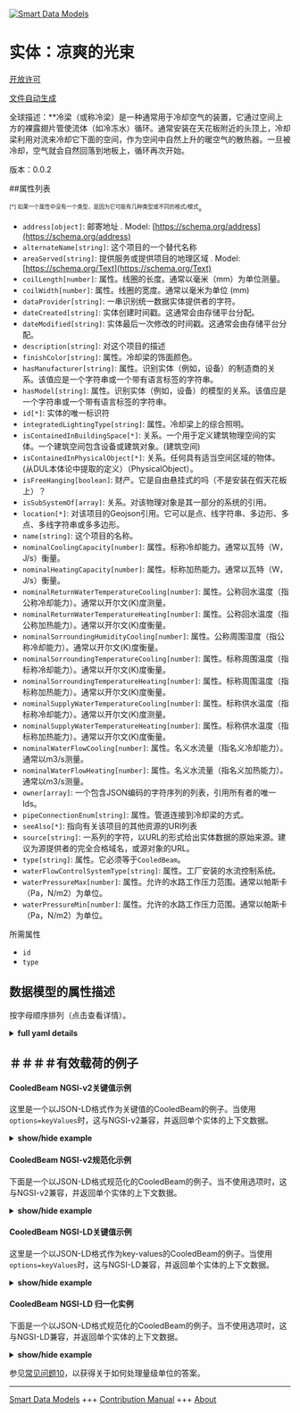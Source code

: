 <!-- 10-Header -->
  
[![Smart Data Models](https://smartdatamodels.org/wp-content/uploads/2022/01/SmartDataModels_logo.png "Logo")](https://smartdatamodels.org)  

实体：凉爽的光束  
========
<!-- /10-Header -->
  
<!-- 15-License -->
  

[开放许可](https://github.com/smart-data-models//dataModel.S4BLDG/blob/master/CooledBeam/LICENSE.md)  

[文件自动生成](https://docs.google.com/presentation/d/e/2PACX-1vTs-Ng5dIAwkg91oTTUdt8ua7woBXhPnwavZ0FxgR8BsAI_Ek3C5q97Nd94HS8KhP-r_quD4H0fgyt3/pub?start=false&loop=false&delayms=3000#slide=id.gb715ace035_0_60)  
<!-- /15-License -->
  
<!-- 20-Description -->
  

全球描述：**冷梁（或称冷梁）是一种通常用于冷却空气的装置，它通过空间上方的裸露翅片管使流体（如冷冻水）循环。通常安装在天花板附近的头顶上，冷却梁利用对流来冷却它下面的空间，作为空间中自然上升的暖空气的散热器。一旦被冷却，空气就会自然回落到地板上，循环再次开始。  

版本：0.0.2  
<!-- /20-Description -->
  
<!-- 30-PropertiesList -->
  


##属性列表  


<sup><sub>[*] 如果一个属性中没有一个类型，是因为它可能有几种类型或不同的格式/模式</sub></sup>。  
- `address[object]`: 邮寄地址  . Model: [https://schema.org/address](https://schema.org/address)
- `alternateName[string]`: 这个项目的一个替代名称  
- `areaServed[string]`: 提供服务或提供项目的地理区域  . Model: [https://schema.org/Text](https://schema.org/Text)
- `coilLength[number]`: 属性。线圈的长度。通常以毫米（mm）为单位测量。  
- `coilWidth[number]`: 属性。线圈的宽度。通常以毫米为单位 (mm)  
- `dataProvider[string]`: 一串识别统一数据实体提供者的字符。  
- `dateCreated[string]`: 实体创建时间戳。这通常会由存储平台分配。  
- `dateModified[string]`: 实体最后一次修改的时间戳。这通常会由存储平台分配。  
- `description[string]`: 对这个项目的描述  
- `finishColor[string]`: 属性。冷却梁的饰面颜色。  
- `hasManufacturer[string]`: 属性。识别实体（例如，设备）的制造商的关系。该值应是一个字符串或一个带有语言标签的字符串。  
- `hasModel[string]`: 属性。识别实体（例如，设备）的模型的关系。该值应是一个字符串或一个带有语言标签的字符串。  
- `id[*]`: 实体的唯一标识符  
- `integratedLightingType[string]`: 属性。冷却梁上的综合照明。  
- `isContainedInBuildingSpace[*]`: 关系。一个用于定义建筑物理空间的实体。一个建筑空间包含设备或建筑对象。(建筑空间)  
- `isContainedInPhysicalObject[*]`: 关系。任何具有适当空间区域的物体。  (从DUL本体论中提取的定义）（PhysicalObject）。  
- `isFreeHanging[boolean]`: 财产。它是自由悬挂式的吗（不是安装在假天花板上）？  
- `isSubSystemOf[array]`: 关系。对该物理对象是其一部分的系统的引用。  
- `location[*]`: 对该项目的Geojson引用。它可以是点、线字符串、多边形、多点、多线字符串或多多边形。  
- `name[string]`: 这个项目的名称。  
- `nominalCoolingCapacity[number]`: 属性。标称冷却能力。通常以瓦特（W，J/s）衡量。  
- `nominalHeatingCapacity[number]`: 属性。标称加热能力。通常以瓦特（W，J/s）衡量。  
- `nominalReturnWaterTemperatureCooling[number]`: 属性。公称回水温度（指公称冷却能力）。通常以开尔文(K)度测量。  
- `nominalReturnWaterTemperatureHeating[number]`: 属性。公称回水温度（指公称加热能力）。通常以开尔文(K)度衡量。  
- `nominalSorroundingHumidityCooling[number]`: 属性。公称周围湿度（指公称冷却能力）。通常以开尔文(K)度衡量。  
- `nominalSorroundingTemperatureCooling[number]`: 属性。标称周围温度（指标称冷却能力）。通常以开尔文(K)度衡量。  
- `nominalSorroundingTemperatureHeating[number]`: 属性。标称周围温度（指标称加热能力）。通常以开尔文(K)度衡量。  
- `nominalSupplyWaterTemperatureCooling[number]`: 属性。标称供水温度（指标称冷却能力）。通常以开尔文(K)度测量。  
- `nominalSupplyWaterTemperatureHeating[number]`: 属性。标称供水温度（指标称加热能力）。通常以开尔文(K)度衡量。  
- `nominalWaterFlowCooling[number]`: 属性。名义水流量（指名义冷却能力）。通常以m3/s测量。  
- `nominalWaterFlowHeating[number]`: 属性。名义水流量（指名义加热能力）。通常以m3/s测量。  
- `owner[array]`: 一个包含JSON编码的字符序列的列表，引用所有者的唯一Ids。  
- `pipeConnectionEnum[string]`: 属性。管道连接到冷却梁的方式。  
- `seeAlso[*]`: 指向有关该项目的其他资源的URI列表  
- `source[string]`: 一系列的字符，以URL的形式给出实体数据的原始来源。建议为源提供者的完全合格域名，或源对象的URL。  
- `type[string]`: 属性。它必须等于`CooledBeam`。  
- `waterFlowControlSystemType[string]`: 属性。工厂安装的水流控制系统。  
- `waterPressureMax[number]`: 属性。允许的水路工作压力范围。通常以帕斯卡（Pa，N/m2）为单位。  
- `waterPressureMin[number]`: 属性。允许的水路工作压力范围。通常以帕斯卡（Pa，N/m2）为单位。  
<!-- /30-PropertiesList -->
  
<!-- 35-RequiredProperties -->
  

所需属性  
- `id`  
- `type`  
<!-- /35-RequiredProperties -->
  
<!-- 40-RequiredProperties -->
  
<!-- /40-RequiredProperties -->
  
<!-- 50-DataModelHeader -->
  

## 数据模型的属性描述  

按字母顺序排列（点击查看详情）。  
<!-- /50-DataModelHeader -->
  
<!-- 60-ModelYaml -->
  
<details><summary><strong>full yaml details</strong></summary>    

```yaml  
CooledBeam:    
  description: 'A cooled beam (or chilled beam) is a device typically used to cool air by circulating a fluid such as chilled water through exposed finned tubes above a space. Typically mounted overhead near or within a ceiling, the cooled beam uses convection to cool the space below it by acting as a heat sink for the naturally rising warm air of the space. Once cooled, the air naturally drops back to the floor where the cycle begins again.'    
  properties:    
    address:    
      description: The mailing address    
      properties:    
        addressCountry:    
          description: 'Property. The country. For example, Spain. Model:''https://schema.org/addressCountry'''    
          type: string    
        addressLocality:    
          description: 'Property. The locality in which the street address is, and which is in the region. Model:''https://schema.org/addressLocality'''    
          type: string    
        addressRegion:    
          description: 'Property. The region in which the locality is, and which is in the country. Model:''https://schema.org/addressRegion'''    
          type: string    
        district:    
          description: 'A district is a type of administrative division that, in some countries, is managed by the local government.'    
          type: string    
        postOfficeBoxNumber:    
          description: 'Property. The post office box number for PO box addresses. For example, 03578. Model:''https://schema.org/postOfficeBoxNumber'''    
          type: string    
        postalCode:    
          description: 'Property. The postal code. For example, 24004. Model:''https://schema.org/https://schema.org/postalCode'''    
          type: string    
        streetAddress:    
          description: 'Property. The street address. Model:''https://schema.org/streetAddress'''    
          type: string    
        streetNr:    
          description: Number identifying a specific property on a public street.    
          type: string    
      type: object    
      x-ngsi:    
        model: https://schema.org/address    
        type: Property    
    alternateName:    
      description: An alternative name for this item    
      type: string    
      x-ngsi:    
        type: Property    
    areaServed:    
      description: The geographic area where a service or offered item is provided    
      type: string    
      x-ngsi:    
        model: https://schema.org/Text    
        type: Property    
    coilLength:    
      description: Property. Length of coil. Usually measured in millimeters (mm).    
      type: number    
      x-ngsi:    
        type: Property    
    coilWidth:    
      description: Property. Width of coil. Usually measured in millimeters (mm    
      type: number    
      x-ngsi:    
        type: Property    
    dataProvider:    
      description: A sequence of characters identifying the provider of the harmonised data entity.    
      type: string    
      x-ngsi:    
        type: Property    
    dateCreated:    
      description: Entity creation timestamp. This will usually be allocated by the storage platform.    
      format: date-time    
      type: string    
      x-ngsi:    
        type: Property    
    dateModified:    
      description: Timestamp of the last modification of the entity. This will usually be allocated by the storage platform.    
      format: date-time    
      type: string    
      x-ngsi:    
        type: Property    
    description:    
      description: A description of this item    
      type: string    
      x-ngsi:    
        type: Property    
    finishColor:    
      description: Property. Finish color for cooled beam.    
      type: string    
      x-ngsi:    
        type: Property    
    hasManufacturer:    
      description: 'Property. A relationship identifying the manufacturer of an entity (e.g., device). The value is expected to be a string or a string with language tag.'    
      type: string    
      x-ngsi:    
        type: Property    
    hasModel:    
      description: 'Property. A relationship identifying the model of an entity (e.g., device). The value is expected to be a string or a string with language tag.'    
      type: string    
      x-ngsi:    
        type: Property    
    id:    
      anyOf: &cooledbeam_-_properties_-_iscontainedinbuildingspace_-_anyof    
        - description: Property. Identifier format of any NGSI entity    
          maxLength: 256    
          minLength: 1    
          pattern: ^[\w\-\.\{\}\$\+\*\[\]`|~^@!,:\\]+$    
          type: string    
        - description: Property. Identifier format of any NGSI entity    
          format: uri    
          type: string    
      description: Unique identifier of the entity    
      x-ngsi:    
        type: Property    
    integratedLightingType:    
      description: Property. Integrated lighting in cooled beam.    
      type: string    
      x-ngsi:    
        type: Property    
    isContainedInBuildingSpace:    
      anyOf: *cooledbeam_-_properties_-_iscontainedinbuildingspace_-_anyof    
      description: Relationship. An entity used to define the physical spaces of the building. A building space contains devices or building objects. (BuildingSpace)    
      x-ngsi:    
        type: Property    
    isContainedInPhysicalObject:    
      anyOf: *cooledbeam_-_properties_-_iscontainedinbuildingspace_-_anyof    
      description: Relationship. Any Object that has a proper space region.  (Definition extracted from DUL ontology) (PhysicalObject)    
      x-ngsi:    
        type: Property    
    isFreeHanging:    
      description: 'Property. Is it free hanging type (not mounted in a false ceiling)?'    
      type: boolean    
      x-ngsi:    
        type: Property    
    isSubSystemOf:    
      description: Relationship. A reference to a system(s) that this Physical Object is part of.    
      items:    
        anyOf: *cooledbeam_-_properties_-_iscontainedinbuildingspace_-_anyof    
        description: Property. Unique identifier of the entity    
      type: array    
      x-ngsi:    
        type: Relationship    
    location:    
      description: 'Geojson reference to the item. It can be Point, LineString, Polygon, MultiPoint, MultiLineString or MultiPolygon'    
      oneOf:    
        - description: GeoProperty. Geojson reference to the item. Point    
          properties:    
            bbox:    
              items:    
                type: number    
              minItems: 4    
              type: array    
            coordinates:    
              items:    
                type: number    
              minItems: 2    
              type: array    
            type:    
              enum:    
                - Point    
              type: string    
          required:    
            - type    
            - coordinates    
          title: GeoJSON Point    
          type: object    
        - description: GeoProperty. Geojson reference to the item. LineString    
          properties:    
            bbox:    
              items:    
                type: number    
              minItems: 4    
              type: array    
            coordinates:    
              items:    
                items:    
                  type: number    
                minItems: 2    
                type: array    
              minItems: 2    
              type: array    
            type:    
              enum:    
                - LineString    
              type: string    
          required:    
            - type    
            - coordinates    
          title: GeoJSON LineString    
          type: object    
        - description: GeoProperty. Geojson reference to the item. Polygon    
          properties:    
            bbox:    
              items:    
                type: number    
              minItems: 4    
              type: array    
            coordinates:    
              items:    
                items:    
                  items:    
                    type: number    
                  minItems: 2    
                  type: array    
                minItems: 4    
                type: array    
              type: array    
            type:    
              enum:    
                - Polygon    
              type: string    
          required:    
            - type    
            - coordinates    
          title: GeoJSON Polygon    
          type: object    
        - description: GeoProperty. Geojson reference to the item. MultiPoint    
          properties:    
            bbox:    
              items:    
                type: number    
              minItems: 4    
              type: array    
            coordinates:    
              items:    
                items:    
                  type: number    
                minItems: 2    
                type: array    
              type: array    
            type:    
              enum:    
                - MultiPoint    
              type: string    
          required:    
            - type    
            - coordinates    
          title: GeoJSON MultiPoint    
          type: object    
        - description: GeoProperty. Geojson reference to the item. MultiLineString    
          properties:    
            bbox:    
              items:    
                type: number    
              minItems: 4    
              type: array    
            coordinates:    
              items:    
                items:    
                  items:    
                    type: number    
                  minItems: 2    
                  type: array    
                minItems: 2    
                type: array    
              type: array    
            type:    
              enum:    
                - MultiLineString    
              type: string    
          required:    
            - type    
            - coordinates    
          title: GeoJSON MultiLineString    
          type: object    
        - description: GeoProperty. Geojson reference to the item. MultiLineString    
          properties:    
            bbox:    
              items:    
                type: number    
              minItems: 4    
              type: array    
            coordinates:    
              items:    
                items:    
                  items:    
                    items:    
                      type: number    
                    minItems: 2    
                    type: array    
                  minItems: 4    
                  type: array    
                type: array    
              type: array    
            type:    
              enum:    
                - MultiPolygon    
              type: string    
          required:    
            - type    
            - coordinates    
          title: GeoJSON MultiPolygon    
          type: object    
      x-ngsi:    
        type: GeoProperty    
    name:    
      description: The name of this item.    
      type: string    
      x-ngsi:    
        type: Property    
    nominalCoolingCapacity:    
      description: 'Property. Nominal cooling capacity. Usually measured in Watts (W, J/s).'    
      type: number    
      x-ngsi:    
        type: Property    
    nominalHeatingCapacity:    
      description: 'Property. Nominal heating capacity. Usually measured in Watts (W, J/s).'    
      type: number    
      x-ngsi:    
        type: Property    
    nominalReturnWaterTemperatureCooling:    
      description: Property. Nominal return water temperature (refers to nominal cooling capacity). Usually measured in degrees Kelvin (K).    
      type: number    
      x-ngsi:    
        type: Property    
    nominalReturnWaterTemperatureHeating:    
      description: Property. Nominal return water temperature (refers to nominal heating capacity). Usually measured in degrees Kelvin (K).    
      type: number    
      x-ngsi:    
        type: Property    
    nominalSorroundingHumidityCooling:    
      description: Property. Nominal surrounding humidity (refers to nominal cooling capacity). Usually measured in degrees Kelvin (K).    
      type: number    
      x-ngsi:    
        type: Property    
    nominalSorroundingTemperatureCooling:    
      description: Property. Nominal surrounding temperature (refers to nominal cooling capacity). Usually measured in degrees Kelvin (K).    
      type: number    
      x-ngsi:    
        type: Property    
    nominalSorroundingTemperatureHeating:    
      description: Property. Nominal surrounding temperature (refers to nominal heating capacity). Usually measured in degrees Kelvin (K).    
      type: number    
      x-ngsi:    
        type: Property    
    nominalSupplyWaterTemperatureCooling:    
      description: Property. Nominal supply water temperature (refers to nominal cooling capacity). Usually measured in degrees Kelvin (K).    
      type: number    
      x-ngsi:    
        type: Property    
    nominalSupplyWaterTemperatureHeating:    
      description: Property. Nominal supply water temperature (refers to nominal heating capacity). Usually measured in degrees Kelvin (K).    
      type: number    
      x-ngsi:    
        type: Property    
    nominalWaterFlowCooling:    
      description: Property. Nominal water flow (refers to nominal cooling capacity). Usually measured in m3/s.    
      type: number    
      x-ngsi:    
        type: Property    
    nominalWaterFlowHeating:    
      description: Property. Nominal water flow (refers to nominal heating capacity). Usually measured in m3/s.    
      type: number    
      x-ngsi:    
        type: Property    
    owner:    
      description: A List containing a JSON encoded sequence of characters referencing the unique Ids of the owner(s)    
      items:    
        anyOf: *cooledbeam_-_properties_-_iscontainedinbuildingspace_-_anyof    
        description: Property. Unique identifier of the entity    
      type: array    
      x-ngsi:    
        type: Property    
    pipeConnectionEnum:    
      description: Property. The manner in which the pipe connection is made to the cooled beam.    
      type: string    
      x-ngsi:    
        type: Property    
    seeAlso:    
      description: list of uri pointing to additional resources about the item    
      oneOf:    
        - items:    
            format: uri    
            type: string    
          minItems: 1    
          type: array    
        - format: uri    
          type: string    
      x-ngsi:    
        type: Property    
    source:    
      description: 'A sequence of characters giving the original source of the entity data as a URL. Recommended to be the fully qualified domain name of the source provider, or the URL to the source object.'    
      type: string    
      x-ngsi:    
        type: Property    
    type:    
      description: Property. It must be equal to `CooledBeam`.    
      enum:    
        - CooledBeam    
      type: string    
      x-ngsi:    
        type: Property    
    waterFlowControlSystemType:    
      description: Property. Factory fitted waterflow control system.    
      type: string    
      x-ngsi:    
        type: Property    
    waterPressureMax:    
      description: 'Property. Allowable water circuit working pressure range. Usually measured in Pascals (Pa, N/m2).'    
      type: number    
      x-ngsi:    
        type: Property    
    waterPressureMin:    
      description: 'Property. Allowable water circuit working pressure range. Usually measured in Pascals (Pa, N/m2).'    
      type: number    
      x-ngsi:    
        type: Property    
  required:    
    - id    
    - type    
  type: object    
  x-derived-from: "https://saref.etsi.org/saref4bldg/v1.1.2/#s4bldg:CooledBeam"    
  x-disclaimer: 'Redistribution and use in source and binary forms, with or without modification, are permitted  provided that the license conditions are met. Copyleft (c) 2022 Contributors to Smart Data Models Program'    
  x-license-url: https://github.com/smart-data-models/dataModel.S4BLDG/blob/master/CooledBeam/LICENSE.md    
  x-model-schema: https://smart-data-models.github.com/dataModel.SAREF4BLDG/CooledBeam/schema.json    
  x-model-tags: SAREF CooledBeam    
  x-version: 0.0.2    
```  
</details>    
<!-- /60-ModelYaml -->
  
<!-- 70-MiddleNotes -->
  
<!-- /70-MiddleNotes -->
  
<!-- 80-Examples -->
  

## ＃＃＃＃有效载荷的例子  

#### CooledBeam NGSI-v2关键值示例  

这里是一个以JSON-LD格式作为关键值的CooledBeam的例子。当使用`options=keyValues`时，这与NGSI-v2兼容，并返回单个实体的上下文数据。  
<details><summary><strong>show/hide example</strong></summary>    

```json  

{  
  "id": "urn:ngsi-ld:CooledBeam:82040ca8-778f-478d-a8fd-28485704919f",  
  "type": "CooledBeam",  
  "coilLength": 0.12136965337189098,  
  "coilWidth": 0.9739362570796377,  
  "finishColor": "deposit",  
  "integratedLightingType": "Metrics",  
  "isFreeHanging": false,  
  "nominalCoolingCapacity": 0.25517130161811685,  
  "nominalHeatingCapacity": 0.979299961039553,  
  "nominalReturnWaterTemperatureCooling": 0.8331575990645163,  
  "nominalReturnWaterTemperatureHeating": 0.8257910510708837,  
  "nominalSorroundingHumidityCooling": 0.08831404123432451,  
  "nominalSorroundingTemperatureCooling": 0.8951747110468832,  
  "nominalSorroundingTemperatureHeating": 0.7722529144575002,  
  "nominalSupplyWaterTemperatureCooling": 0.510069259798832,  
  "nominalSupplyWaterTemperatureHeating": 0.9682117435710755,  
  "nominalWaterFlowCooling": 0.640621498291464,  
  "nominalWaterFlowHeating": 0.3754874763938201,  
  "pipeConnectionEnum": "Falls",  
  "waterFlowControlSystemType": "Forks",  
  "waterPressureMax": 0.6809509740238233,  
  "waterPressureMin": 0.3372474470208946,  
  "isContainedInBuildingSpace": "urn:ngsi-ld:BuildingSpace:29882bc5-9d20-4d25-b276-5bdf4f6981e1",  
  "isContainedInPhysicalObject": "urn:ngsi-ld:PhysicalObject:13d83cbf-6e67-4d40-85da-46a7032fbde9",  
  "isSubSystemOf": [  
    "urn:ngsi-ld:System:dfeed4f8-88d6-4475-89b3-71faa705f8a4",  
    "urn:ngsi-ld:System:23813ba9-d7b1-475b-b245-c32d08798cc3",  
    "urn:ngsi-ld:System:daa546ea-d20c-4761-98b2-e17e050b4625"  
  ],  
  "hasManufacturer": "CooledBeam Company Inc.",  
  "hasModel": "CooledBeam 0.1.2",  
  "dateCreated": "2023-01-26T05:29:03Z",  
  "dateModified": "2023-01-26T10:03:56Z",  
  "source": "Import",  
  "name": "CooledBeam",  
  "alternateName": "CooledBeam type 2",  
  "description": "CooledBeam of limited CooledBeam types",  
  "dataProvider": "IFC file"  
}  
```  
</details>  

#### CooledBeam NGSI-v2规范化示例  

下面是一个以JSON-LD格式规范化的CooledBeam的例子。当不使用选项时，这与NGSI-v2兼容，并返回单个实体的上下文数据。  
<details><summary><strong>show/hide example</strong></summary>    

```json  

{  
  "id": "urn:ngsi-ld:CooledBeam:38dcdd25-ae94-441c-8409-218ec91e3006",  
  "type": "CooledBeam",  
  "coilLength": {  
    "type": "Measurement",  
    "value": 0.4277226249853211  
  },  
  "coilWidth": {  
    "type": "Measurement",  
    "value":0.6183775851562611  
  },  
  "finishColor": {  
    "type": "Text",  
    "value": "Associate"  
  },  
  "integratedLightingType": {  
    "type": "Text",  
    "value": "Washington"  
  },  
  "isFreeHanging": {  
    "type": "Boolean",  
    "value": false  
  },  
  "nominalCoolingCapacity": {  
    "type": "Measurement",  
    "value":0.45857043485420457  
  },  
  "nominalHeatingCapacity": {  
    "type": "Measurement",  
    "value":  0.37812382267356337  
  },  
  "nominalReturnWaterTemperatureCooling": {  
    "type": "Measurement",  
    "value":  0.973742767691913  
  },  
  "nominalReturnWaterTemperatureHeating": {  
    "type": "Measurement",  
    "value":  0.6848085584395665  
  },  
  "nominalSorroundingHumidityCooling": {  
    "type": "Measurement",  
    "value":  0.4100986776385609  
  },  
  "nominalSorroundingTemperatureCooling": {  
    "type": "Measurement",  
    "value":  0.039909771141081074  
  },  
  "nominalSorroundingTemperatureHeating": {  
    "type": "Measurement",  
    "value":  0.3023923557796515  
  },  
  "nominalSupplyWaterTemperatureCooling": {  
    "type": "Measurement",  
    "value":  0.7562940127899793  
  },  
  "nominalSupplyWaterTemperatureHeating": {  
    "type": "Measurement",  
    "value":  0.31198678394809454  
  },  
  "nominalWaterFlowCooling": {  
    "type": "Measurement",  
    "value":  0.40924277893308847  
  },  
  "nominalWaterFlowHeating": {  
    "type": "Measurement",  
    "value":  0.9345939456733873  
  },  
  "pipeConnectionEnum": {  
    "type": "Text",  
    "value": "extensible"  
  },  
  "waterFlowControlSystemType": {  
    "type": "Text",  
    "value": "Interactions"  
  },  
  "waterPressureMax": {  
    "type": "Measurement",  
    "value":  0.07837257218461391  
  },  
  "waterPressureMin": {  
    "type": "Measurement",  
    "value": 0.03742669539477306  
  },  
  "isContainedInBuildingSpace": {  
    "type": "URI",  
    "value": "urn:ngsi-ld:BuildingSpace:3e03fe30-3728-4867-ab51-b147c2d3e63b"  
  },  
  "isContainedInPhysicalObject": {  
    "type": "URI",  
    "value": "urn:ngsi-ld:PhysicalObject:cfd9df05-18b1-44f4-b1ee-da55226255e9"  
  },  
  "isSubSystemOf": {  
    "type": "array",  
    "value": [  
      {  
        "type": "URI",  
        "value": "urn:ngsi-ld:System:a4b0cda0-b373-4ae9-b2c7-e2cff5429e1e"  
      },  
      {  
        "type": "URI",  
        "value": "urn:ngsi-ld:System:216f6f83-8bd1-456f-9bed-36dbec41a3aa"  
      },  
      {  
        "type": "URI",  
        "value": "urn:ngsi-ld:System:d19ccffa-f134-46fc-8f9f-77656bb91649"  
      }  
    ]  
  },  
  "hasManufacturer": {  
    "type": "Text",  
    "value": "CooledBeam Company Inc."  
  },  
  "hasModel": {  
    "type": "Text",  
    "value": "CooledBeam 0.1.2"  
  },  
  "dateCreated": {  
    "type": "DateTime",  
    "value": "2023-01-25T21:51:06.7954024+01:00"  
  },  
  "dateModified": {  
    "type": "DateTime",  
    "value": "2023-01-26T00:15:46.9435362+01:00"  
  },  
  "source": {  
    "type": "Text",  
    "value": "Import"  
  },  
  "name": {  
    "type": "Text",  
    "value": "CooledBeam"  
  },  
  "alternateName": {  
    "type": "Text",  
    "value": "CooledBeam type 2"  
  },  
  "description": {  
    "type": "Text",  
    "value": "CooledBeam of limited CooledBeam types"  
  },  
  "dataProvider": {  
    "type": "Text",  
    "value": "IFC file"  
  }  
}  
```  
</details>  

#### CooledBeam NGSI-LD关键值示例  

这里是一个以JSON-LD格式作为key-values的CooledBeam的例子。当使用`options=keyValues`时，这与NGSI-LD兼容，并返回单个实体的上下文数据。  
<details><summary><strong>show/hide example</strong></summary>    

```json  

{  
  "id": "urn:ngsi-ld:CooledBeam:82040ca8-778f-478d-a8fd-28485704919f",  
  "type": "CooledBeam",  
  "coilLength": 0.12136965337189098,  
  "coilWidth": 0.9739362570796377,  
  "finishColor": "deposit",  
  "integratedLightingType": "Metrics",  
  "isFreeHanging": false,  
  "nominalCoolingCapacity": 0.25517130161811685,  
  "nominalHeatingCapacity": 0.979299961039553,  
  "nominalReturnWaterTemperatureCooling": 0.8331575990645163,  
  "nominalReturnWaterTemperatureHeating": 0.8257910510708837,  
  "nominalSorroundingHumidityCooling": 0.08831404123432451,  
  "nominalSorroundingTemperatureCooling": 0.8951747110468832,  
  "nominalSorroundingTemperatureHeating": 0.7722529144575002,  
  "nominalSupplyWaterTemperatureCooling": 0.510069259798832,  
  "nominalSupplyWaterTemperatureHeating": 0.9682117435710755,  
  "nominalWaterFlowCooling": 0.640621498291464,  
  "nominalWaterFlowHeating": 0.3754874763938201,  
  "pipeConnectionEnum": "Falls",  
  "waterFlowControlSystemType": "Forks",  
  "waterPressureMax": 0.6809509740238233,  
  "waterPressureMin": 0.3372474470208946,  
  "isContainedInBuildingSpace": "urn:ngsi-ld:BuildingSpace:29882bc5-9d20-4d25-b276-5bdf4f6981e1",  
  "isContainedInPhysicalObject": "urn:ngsi-ld:PhysicalObject:13d83cbf-6e67-4d40-85da-46a7032fbde9",  
  "isSubSystemOf": [  
    "urn:ngsi-ld:System:dfeed4f8-88d6-4475-89b3-71faa705f8a4",  
    "urn:ngsi-ld:System:23813ba9-d7b1-475b-b245-c32d08798cc3",  
    "urn:ngsi-ld:System:daa546ea-d20c-4761-98b2-e17e050b4625"  
  ],  
  "hasManufacturer": "CooledBeam Company Inc.",  
  "hasModel": "CooledBeam 0.1.2",  
  "dateCreated": "2023-01-26T05:29:03Z",  
  "dateModified": "2023-01-26T10:03:56Z",  
  "source": "Import",  
  "name": "CooledBeam",  
  "alternateName": "CooledBeam type 2",  
  "description": "CooledBeam of limited CooledBeam types",  
  "dataProvider": "IFC file",  
  "@context": [  
    "https://raw.githubusercontent.com/smart-data-models/dataModel.S4BLDG/master/context.jsonld",  
    "https://uri.etsi.org/ngsi-ld/v1/ngsi-ld-core-context.jsonld"  
  ]  
}  
```  
</details>  

#### CooledBeam NGSI-LD 归一化实例  

下面是一个以JSON-LD格式规范化的CooledBeam的例子。当不使用选项时，这与NGSI-LD兼容，并返回单个实体的上下文数据。  
<details><summary><strong>show/hide example</strong></summary>    

```json  

{  
  "id": "urn:ngsi-ld:CooledBeam:baa66543-6434-4e28-8e85-20b2b260d404",  
  "type": "CooledBeam",  
  "coilLength": {  
    "type": "Property",  
    "unitCode": "mm",  
    "observedAt": "2023-01-25T18:59:14Z",  
    "value": 0.45413352830053977  
  },  
  "coilWidth": {  
    "type": "Property",  
    "unitCode": "m",  
    "observedAt": "2023-01-26T07:44:01Z",  
    "value": 0.2692385089640058  
  },  
  "finishColor": {  
    "type": "Property",  
    "value": "indigo"  
  },  
  "integratedLightingType": {  
    "type": "Property",  
    "value": "Graphical User Interface"  
  },  
  "isFreeHanging": {  
    "type": "Property",  
    "value": false  
  },  
  "nominalCoolingCapacity": {  
    "type": "Property",  
    "unitCode": "J/s",  
    "observedAt": "2023-01-26T09:40:29Z",  
    "value": 0.3030442126473498  
  },  
  "nominalHeatingCapacity": {  
    "type": "Property",  
    "unitCode": "J/s",  
    "observedAt": "2023-01-26T02:43:04Z",  
    "value": 0.7091959285173477  
  },  
  "nominalReturnWaterTemperatureCooling": {  
    "type": "Property",  
    "unitCode": "K",  
    "observedAt": "2023-01-26T10:09:02Z",  
    "value": 0.4048762377790246  
  },  
  "nominalReturnWaterTemperatureHeating": {  
    "type": "Property",  
    "unitCode": "K",  
    "observedAt": "2023-01-26T08:24:33Z",  
    "value": 0.33261295327987683  
  },  
  "nominalSorroundingHumidityCooling": {  
    "type": "Property",  
    "unitCode": "K",  
    "observedAt": "2023-01-26T12:36:33Z",  
    "value": 0.5632800434491262  
  },  
  "nominalSorroundingTemperatureCooling": {  
    "type": "Property",  
    "unitCode": "K",  
    "observedAt": "2023-01-26T11:31:42Z",  
    "value": 0.47265451181389695  
  },  
  "nominalSorroundingTemperatureHeating": {  
    "type": "Property",  
    "unitCode": "K",  
    "observedAt": "2023-01-25T18:37:57Z",  
    "value": 0.18090042184548072  
  },  
  "nominalSupplyWaterTemperatureCooling": {  
    "type": "Property",  
    "unitCode": "K",  
    "observedAt": "2023-01-25T21:17:20Z",  
    "value": 0.9122743224756777  
  },  
  "nominalSupplyWaterTemperatureHeating": {  
    "type": "Property",  
    "unitCode": "K",  
    "observedAt": "2023-01-25T17:52:00Z",  
    "value": 0.9207552089629301  
  },  
  "nominalWaterFlowCooling": {  
    "type": "Property",  
    "unitCode": "m3/s",  
    "observedAt": "2023-01-25T15:05:33Z",  
    "value": 0.06592489938443258  
  },  
  "nominalWaterFlowHeating": {  
    "type": "Property",  
    "unitCode": "m3/s",  
    "observedAt": "2023-01-26T13:42:04Z",  
    "value": 0.3446198206084118  
  },  
  "pipeConnectionEnum": {  
    "type": "Property",  
    "value": "SSL"  
  },  
  "waterFlowControlSystemType": {  
    "type": "Property",  
    "value": "supply-chains"  
  },  
  "waterPressureMax": {  
    "type": "Property",  
    "unitCode": "N/m2",  
    "observedAt": "2023-01-25T17:35:39Z",  
    "value": 0.8610847602415933  
  },  
  "waterPressureMin": {  
    "type": "Property",  
    "unitCode": "N/m2",  
    "observedAt": "2023-01-26T03:28:09Z",  
    "value": 0.9088584704707019  
  },  
  "isContainedInBuildingSpace": {  
    "type": "Relationship",  
    "object": "urn:ngsi-ld:BuildingSpace:6689ca11-b361-48b4-950d-07edf1182e97"  
  },  
  "isContainedInPhysicalObject": {  
    "type": "Relationship",  
    "object": "urn:ngsi-ld:PhysicalObject:2e350952-8c19-46a2-a2c2-8d30c54d03cb"  
  },  
  "isSubSystemOf": [  
    {  
      "type": "Relationship",  
      "object": "urn:ngsi-ld:System:cf124c7e-8f71-424a-93b5-64643c889f30"  
    },  
    {  
      "type": "Relationship",  
      "object": "urn:ngsi-ld:System:a72f7b54-3f5c-4b66-9463-f20f7127cff6"  
    },  
    {  
      "type": "Relationship",  
      "object": "urn:ngsi-ld:System:ce488063-f9a9-44c4-ac0f-f79e2977a2d4"  
    }  
  ],  
  "hasManufacturer": {  
    "type": "Property",  
    "value": "CooledBeam Company Inc."  
  },  
  "hasModel": {  
    "type": "Property",  
    "value": "CooledBeam 0.1.2"  
  },  
  "dateCreated": {  
    "type": "Property",  
    "value": "2023-01-25T23:43:55Z"  
  },  
  "dateModified": {  
    "type": "Property",  
    "value": "2023-01-25T20:21:43Z"  
  },  
  "source": {  
    "type": "Property",  
    "value": "Import"  
  },  
  "name": {  
    "type": "Property",  
    "value": "CooledBeam"  
  },  
  "alternateName": {  
    "type": "Property",  
    "value": "CooledBeam type 2"  
  },  
  "description": {  
    "type": "Property",  
    "value": "CooledBeam of limited CooledBeam types"  
  },  
  "dataProvider": {  
    "type": "Property",  
    "value": "IFC file"  
  },  
  "@context": [  
    "https://raw.githubusercontent.com/smart-data-models/dataModel.S4BLDG/master/context.jsonld",  
    "https://uri.etsi.org/ngsi-ld/v1/ngsi-ld-core-context.jsonld"  
  ]  
}  
```  
</details><!-- /80-Examples -->
  
<!-- 90-FooterNotes -->
  
<!-- /90-FooterNotes -->
  
<!-- 95-Units -->
  

参见[常见问题10](https://smartdatamodels.org/index.php/faqs/)，以获得关于如何处理量级单位的答案。  
<!-- /95-Units -->
  
<!-- 97-LastFooter -->
  
---  

[Smart Data Models](https://smartdatamodels.org) +++ [Contribution Manual](https://bit.ly/contribution_manual) +++ [About](https://bit.ly/Introduction_SDM)<!-- /97-LastFooter -->
  
